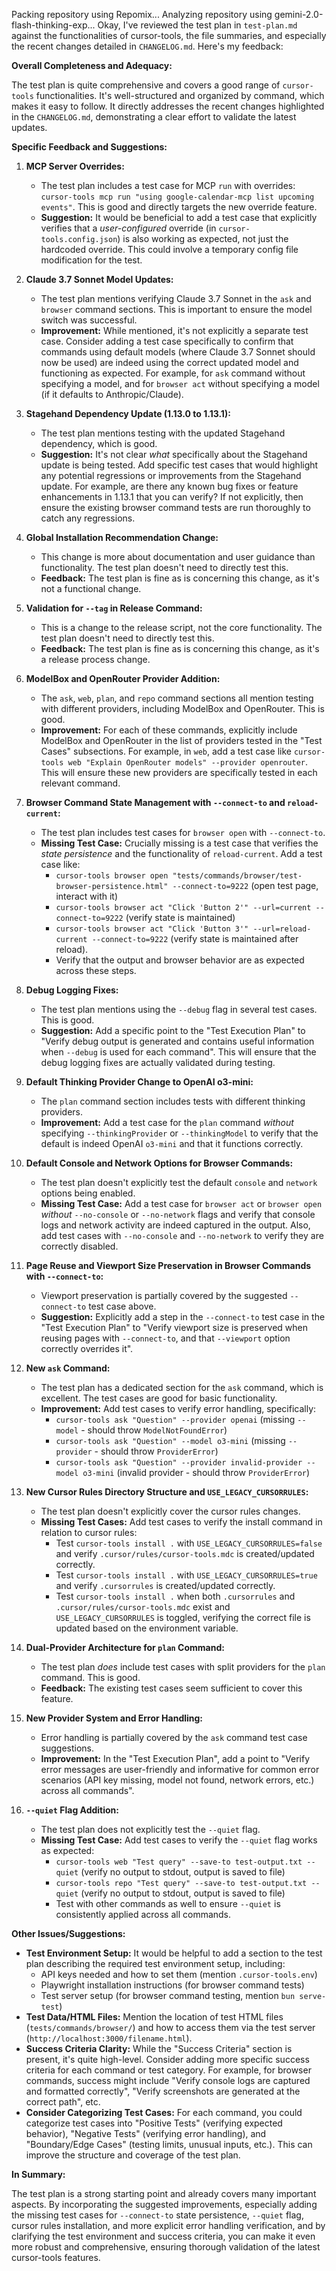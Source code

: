Packing repository using Repomix...
Analyzing repository using gemini-2.0-flash-thinking-exp...
Okay, I've reviewed the test plan in `test-plan.md` against the functionalities of cursor-tools, the file summaries, and especially the recent changes detailed in `CHANGELOG.md`. Here's my feedback:

**Overall Completeness and Adequacy:**

The test plan is quite comprehensive and covers a good range of `cursor-tools` functionalities. It's well-structured and organized by command, which makes it easy to follow. It directly addresses the recent changes highlighted in the `CHANGELOG.md`, demonstrating a clear effort to validate the latest updates.

**Specific Feedback and Suggestions:**

1.  **MCP Server Overrides:**

    - The test plan includes a test case for MCP `run` with overrides: `cursor-tools mcp run "using google-calendar-mcp list upcoming events"`. This is good and directly targets the new override feature.
    - **Suggestion:** It would be beneficial to add a test case that explicitly verifies that a _user-configured_ override (in `cursor-tools.config.json`) is also working as expected, not just the hardcoded override. This could involve a temporary config file modification for the test.

2.  **Claude 3.7 Sonnet Model Updates:**

    - The test plan mentions verifying Claude 3.7 Sonnet in the `ask` and `browser` command sections. This is important to ensure the model switch was successful.
    - **Improvement:** While mentioned, it's not explicitly a separate test case. Consider adding a test case specifically to confirm that commands using default models (where Claude 3.7 Sonnet should now be used) are indeed using the correct updated model and functioning as expected. For example, for `ask` command without specifying a model, and for `browser act` without specifying a model (if it defaults to Anthropic/Claude).

3.  **Stagehand Dependency Update (1.13.0 to 1.13.1):**

    - The test plan mentions testing with the updated Stagehand dependency, which is good.
    - **Suggestion:** It's not clear _what_ specifically about the Stagehand update is being tested. Add specific test cases that would highlight any potential regressions or improvements from the Stagehand update. For example, are there any known bug fixes or feature enhancements in 1.13.1 that you can verify? If not explicitly, then ensure the existing browser command tests are run thoroughly to catch any regressions.

4.  **Global Installation Recommendation Change:**

    - This change is more about documentation and user guidance than functionality. The test plan doesn't need to directly test this.
    - **Feedback:** The test plan is fine as is concerning this change, as it's not a functional change.

5.  **Validation for `--tag` in Release Command:**

    - This is a change to the release script, not the core functionality. The test plan doesn't need to directly test this.
    - **Feedback:** The test plan is fine as is concerning this change, as it's a release process change.

6.  **ModelBox and OpenRouter Provider Addition:**

    - The `ask`, `web`, `plan`, and `repo` command sections all mention testing with different providers, including ModelBox and OpenRouter. This is good.
    - **Improvement:** For each of these commands, explicitly include ModelBox and OpenRouter in the list of providers tested in the "Test Cases" subsections. For example, in `web`, add a test case like `cursor-tools web "Explain OpenRouter models" --provider openrouter`. This will ensure these new providers are specifically tested in each relevant command.

7.  **Browser Command State Management with `--connect-to` and `reload-current`:**

    - The test plan includes test cases for `browser open` with `--connect-to`.
    - **Missing Test Case:** Crucially missing is a test case that verifies the _state persistence_ and the functionality of `reload-current`. Add a test case like:
      - `cursor-tools browser open "tests/commands/browser/test-browser-persistence.html" --connect-to=9222` (open test page, interact with it)
      - `cursor-tools browser act "Click 'Button 2'" --url=current --connect-to=9222` (verify state is maintained)
      - `cursor-tools browser act "Click 'Button 3'" --url=reload-current --connect-to=9222` (verify state is maintained after reload).
      - Verify that the output and browser behavior are as expected across these steps.

8.  **Debug Logging Fixes:**

    - The test plan mentions using the `--debug` flag in several test cases. This is good.
    - **Suggestion:** Add a specific point to the "Test Execution Plan" to "Verify debug output is generated and contains useful information when `--debug` is used for each command". This will ensure that the debug logging fixes are actually validated during testing.

9.  **Default Thinking Provider Change to OpenAI o3-mini:**

    - The `plan` command section includes tests with different thinking providers.
    - **Improvement:** Add a test case for the `plan` command _without_ specifying `--thinkingProvider` or `--thinkingModel` to verify that the default is indeed OpenAI `o3-mini` and that it functions correctly.

10. **Default Console and Network Options for Browser Commands:**

    - The test plan doesn't explicitly test the default `console` and `network` options being enabled.
    - **Missing Test Case:** Add a test case for `browser act` or `browser open` _without_ `--no-console` or `--no-network` flags and verify that console logs and network activity are indeed captured in the output. Also, add test cases with `--no-console` and `--no-network` to verify they are correctly disabled.

11. **Page Reuse and Viewport Size Preservation in Browser Commands with `--connect-to`:**

    - Viewport preservation is partially covered by the suggested `--connect-to` test case above.
    - **Suggestion:** Explicitly add a step in the `--connect-to` test case in the "Test Execution Plan" to "Verify viewport size is preserved when reusing pages with `--connect-to`, and that `--viewport` option correctly overrides it".

12. **New `ask` Command:**

    - The test plan has a dedicated section for the `ask` command, which is excellent. The test cases are good for basic functionality.
    - **Improvement:** Add test cases to verify error handling, specifically:
      - `cursor-tools ask "Question" --provider openai` (missing `--model` - should throw `ModelNotFoundError`)
      - `cursor-tools ask "Question" --model o3-mini` (missing `--provider` - should throw `ProviderError`)
      - `cursor-tools ask "Question" --provider invalid-provider --model o3-mini` (invalid provider - should throw `ProviderError`)

13. **New Cursor Rules Directory Structure and `USE_LEGACY_CURSORRULES`:**

    - The test plan doesn't explicitly cover the cursor rules changes.
    - **Missing Test Cases:** Add test cases to verify the install command in relation to cursor rules:
      - Test `cursor-tools install .` with `USE_LEGACY_CURSORRULES=false` and verify `.cursor/rules/cursor-tools.mdc` is created/updated correctly.
      - Test `cursor-tools install .` with `USE_LEGACY_CURSORRULES=true` and verify `.cursorrules` is created/updated correctly.
      - Test `cursor-tools install .` when both `.cursorrules` and `.cursor/rules/cursor-tools.mdc` exist and `USE_LEGACY_CURSORRULES` is toggled, verifying the correct file is updated based on the environment variable.

14. **Dual-Provider Architecture for `plan` Command:**

    - The test plan _does_ include test cases with split providers for the `plan` command. This is good.
    - **Feedback:** The existing test cases seem sufficient to cover this feature.

15. **New Provider System and Error Handling:**

    - Error handling is partially covered by the `ask` command test case suggestions.
    - **Improvement:** In the "Test Execution Plan", add a point to "Verify error messages are user-friendly and informative for common error scenarios (API key missing, model not found, network errors, etc.) across all commands".

16. **`--quiet` Flag Addition:**
    - The test plan does not explicitly test the `--quiet` flag.
    - **Missing Test Case:** Add test cases to verify the `--quiet` flag works as expected:
      - `cursor-tools web "Test query" --save-to test-output.txt --quiet` (verify no output to stdout, output is saved to file)
      - `cursor-tools repo "Test query" --save-to test-output.txt --quiet` (verify no output to stdout, output is saved to file)
      - Test with other commands as well to ensure `--quiet` is consistently applied across all commands.

**Other Issues/Suggestions:**

- **Test Environment Setup:** It would be helpful to add a section to the test plan describing the required test environment setup, including:
  - API keys needed and how to set them (mention `.cursor-tools.env`)
  - Playwright installation instructions (for browser command tests)
  - Test server setup (for browser command testing, mention `bun serve-test`)
- **Test Data/HTML Files:** Mention the location of test HTML files (`tests/commands/browser/`) and how to access them via the test server (`http://localhost:3000/filename.html`).
- **Success Criteria Clarity:** While the "Success Criteria" section is present, it's quite high-level. Consider adding more specific success criteria for each command or test category. For example, for browser commands, success might include "Verify console logs are captured and formatted correctly", "Verify screenshots are generated at the correct path", etc.
- **Consider Categorizing Test Cases:** For each command, you could categorize test cases into "Positive Tests" (verifying expected behavior), "Negative Tests" (verifying error handling), and "Boundary/Edge Cases" (testing limits, unusual inputs, etc.). This can improve the structure and coverage of the test plan.

**In Summary:**

The test plan is a strong starting point and already covers many important aspects. By incorporating the suggested improvements, especially adding the missing test cases for `--connect-to` state persistence, `--quiet` flag, cursor rules installation, and more explicit error handling verification, and by clarifying the test environment and success criteria, you can make it even more robust and comprehensive, ensuring thorough validation of the latest cursor-tools features.
